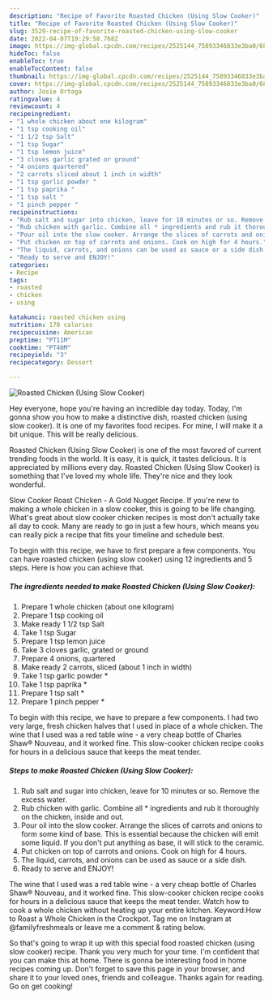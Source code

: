 ```yaml
---
description: "Recipe of Favorite Roasted Chicken (Using Slow Cooker)"
title: "Recipe of Favorite Roasted Chicken (Using Slow Cooker)"
slug: 3529-recipe-of-favorite-roasted-chicken-using-slow-cooker
date: 2022-04-07T19:29:58.768Z
image: https://img-global.cpcdn.com/recipes/2525144_75893346833e3ba0/680x482cq70/roasted-chicken-using-slow-cooker-recipe-main-photo.jpg
hideToc: false
enableToc: true
enableTocContent: false
thumbnail: https://img-global.cpcdn.com/recipes/2525144_75893346833e3ba0/680x482cq70/roasted-chicken-using-slow-cooker-recipe-main-photo.jpg
cover: https://img-global.cpcdn.com/recipes/2525144_75893346833e3ba0/680x482cq70/roasted-chicken-using-slow-cooker-recipe-main-photo.jpg
author: Josie Ortega
ratingvalue: 4
reviewcount: 4
recipeingredient:
- "1 whole chicken about one kilogram"
- "1 tsp cooking oil"
- "1 1/2 tsp Salt"
- "1 tsp Sugar"
- "1 tsp lemon juice"
- "3 cloves garlic grated or ground"
- "4 onions quartered"
- "2 carrots sliced about 1 inch in width"
- "1 tsp garlic powder "
- "1 tsp paprika "
- "1 tsp salt "
- "1 pinch pepper "
recipeinstructions:
- "Rub salt and sugar into chicken, leave for 10 minutes or so. Remove the excess water."
- "Rub chicken with garlic. Combine all * ingredients and rub it thoroughly on the chicken, inside and out."
- "Pour oil into the slow cooker. Arrange the slices of carrots and onions to form some kind of base. This is essential because the chicken will emit some liquid. If you don&#39;t put anything as base, it will stick to the ceramic."
- "Put chicken on top of carrots and onions. Cook on high for 4 hours."
- "The liquid, carrots, and onions can be used as sauce or a side dish."
- "Ready to serve and ENJOY!"
categories:
- Recipe
tags:
- roasted
- chicken
- using

katakunci: roasted chicken using 
nutrition: 170 calories
recipecuisine: American
preptime: "PT11M"
cooktime: "PT40M"
recipeyield: "3"
recipecategory: Dessert

---
```



![Roasted Chicken (Using Slow Cooker)](https://img-global.cpcdn.com/recipes/2525144_75893346833e3ba0/680x482cq70/roasted-chicken-using-slow-cooker-recipe-main-photo.jpg)

Hey everyone, hope you're having an incredible day today. Today, I'm gonna show you how to make a distinctive dish, roasted chicken (using slow cooker). It is one of my favorites food recipes. For mine, I will make it a bit unique. This will be really delicious.

Roasted Chicken (Using Slow Cooker) is one of the most favored of current trending foods in the world. It is easy, it is quick, it tastes delicious. It is appreciated by millions every day. Roasted Chicken (Using Slow Cooker) is something that I've loved my whole life. They're nice and they look wonderful.

Slow Cooker Roast Chicken - A Gold Nugget Recipe. If you&#39;re new to making a whole chicken in a slow cooker, this is going to be life changing. What&#39;s great about slow cooker chicken recipes is most don&#39;t actually take all day to cook. Many are ready to go in just a few hours, which means you can really pick a recipe that fits your timeline and schedule best.


To begin with this recipe, we have to first prepare a few components. You can have roasted chicken (using slow cooker) using 12 ingredients and 5 steps. Here is how you can achieve that.

<!--inarticleads1-->

##### The ingredients needed to make Roasted Chicken (Using Slow Cooker):

1. Prepare 1 whole chicken (about one kilogram)
1. Prepare 1 tsp cooking oil
1. Make ready 1 1/2 tsp Salt
1. Take 1 tsp Sugar
1. Prepare 1 tsp lemon juice
1. Take 3 cloves garlic, grated or ground
1. Prepare 4 onions, quartered
1. Make ready 2 carrots, sliced (about 1 inch in width)
1. Take 1 tsp garlic powder *
1. Take 1 tsp paprika *
1. Prepare 1 tsp salt *
1. Prepare 1 pinch pepper *


To begin with this recipe, we have to prepare a few components. I had two very large, fresh chicken halves that I used in place of a whole chicken. The wine that I used was a red table wine - a very cheap bottle of Charles Shaw® Nouveau, and it worked fine. This slow-cooker chicken recipe cooks for hours in a delicious sauce that keeps the meat tender. 

<!--inarticleads2-->

##### Steps to make Roasted Chicken (Using Slow Cooker):

1. Rub salt and sugar into chicken, leave for 10 minutes or so. Remove the excess water.
1. Rub chicken with garlic. Combine all * ingredients and rub it thoroughly on the chicken, inside and out.
1. Pour oil into the slow cooker. Arrange the slices of carrots and onions to form some kind of base. This is essential because the chicken will emit some liquid. If you don&#39;t put anything as base, it will stick to the ceramic.
1. Put chicken on top of carrots and onions. Cook on high for 4 hours.
1. The liquid, carrots, and onions can be used as sauce or a side dish.
1. Ready to serve and ENJOY!

The wine that I used was a red table wine - a very cheap bottle of Charles Shaw® Nouveau, and it worked fine. This slow-cooker chicken recipe cooks for hours in a delicious sauce that keeps the meat tender. Watch how to cook a whole chicken without heating up your entire kitchen. Keyword:How to Roast a Whole Chicken in the Crockpot. Tag me on Instagram at @familyfreshmeals or leave me a comment & rating below. 

So that's going to wrap it up with this special food roasted chicken (using slow cooker) recipe. Thank you very much for your time. I'm confident that you can make this at home. There is gonna be interesting food in home recipes coming up. Don't forget to save this page in your browser, and share it to your loved ones, friends and colleague. Thanks again for reading. Go on get cooking!
